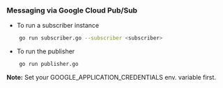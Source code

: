 ### Messaging via Google Cloud Pub/Sub

- To run a subscriber instance
```bash
    go run subscriber.go --subscriber <subscriber>
```

- To run the publisher
```bash
    go run publisher.go
```

**Note:** Set your GOOGLE_APPLICATION_CREDENTIALS env. variable first.
